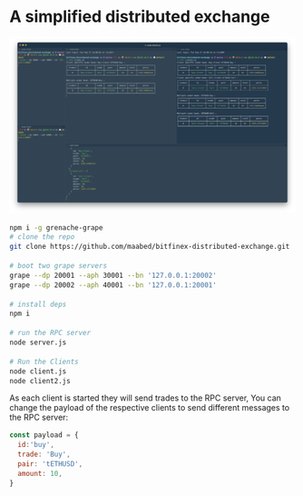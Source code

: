# A simplified distributed exchange

![Screenshot](screenshot.png)


```sh
npm i -g grenache-grape
# clone the repo
git clone https://github.com/maabed/bitfinex-distributed-exchange.git

# boot two grape servers
grape --dp 20001 --aph 30001 --bn '127.0.0.1:20002'
grape --dp 20002 --aph 40001 --bn '127.0.0.1:20001'

# install deps
npm i

# run the RPC server
node server.js

# Run the Clients
node client.js
node client2.js
```

As each client is started they will send trades to the RPC server, You can change the payload of the respective clients to send different messages to the RPC server:

```js
const payload = {
  id:'buy',
  trade: 'Buy',
  pair: 'tETHUSD',
  amount: 10,
}

```
